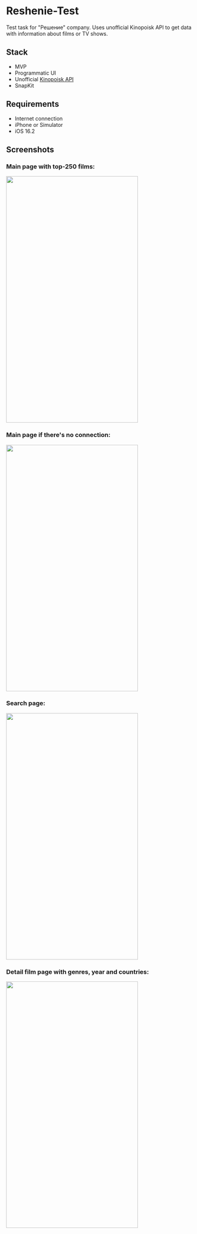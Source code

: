 # Reshenie-Test
Test task for "Решение" company. Uses unofficial Kinopoisk API to get data with information about films or TV shows. 

## Stack
- MVP
- Programmatic UI
- Unofficial [Kinopoisk API](https://kinopoiskapiunofficial.tech/documentation/api/)
- SnapKit

## Requirements
- Internet connection
- iPhone or Simulator
- iOS 16.2

## Screenshots
### Main page with top-250 films:
<img src="https://user-images.githubusercontent.com/56929597/243225550-5a84a7cc-d9fb-48b7-9356-88278bf58be6.png" 
     width="356" height="665">  
     
### Main page if there's no connection:
<img src="https://user-images.githubusercontent.com/56929597/243225544-ac1b81e0-f059-4194-9930-736074182dc3.png" 
     width="356" height="665">  
     
### Search page:
<img src="https://user-images.githubusercontent.com/56929597/243225555-8c0d1eac-2b81-41dc-8a5f-013a9089bc9b.png" 
     width="356" height="665">
     
### Detail film page with genres, year and countries:
<img src="https://user-images.githubusercontent.com/56929597/243225547-15abafc6-ce68-45cf-bdd0-f07458257015.png" 
     width="356" height="665">
     
